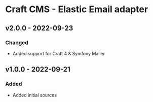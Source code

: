 # Craft CMS - Elastic Email adapter

## v2.0.0 - 2022-09-23

### Changed

- Added support for Craft 4 & Symfony Mailer

## v1.0.0 - 2022-09-21

### Added

- Added initial sources

